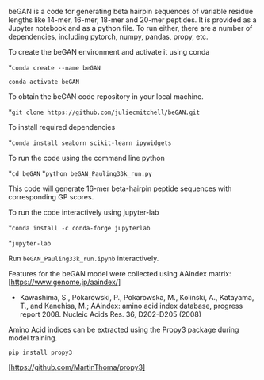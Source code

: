 beGAN is a code for generating beta hairpin sequences of variable residue lengths like 14-mer, 16-mer, 18-mer and 20-mer peptides. 
It is provided as a Jupyter notebook and as a python file. 
To run either, there are a number of dependencies, including pytorch, numpy, pandas, propy, etc.

To create the beGAN environment and activate it using conda

*`conda create --name beGAN`


`conda activate beGAN`

To obtain the beGAN code repository in your local machine.

*`git clone https://github.com/juliecmitchell/beGAN.git`


To install required dependencies

*`conda install seaborn scikit-learn ipywidgets`


To run the code using the command line python

*`cd beGAN`
*`python beGAN_Pauling33k_run.py`

This code will generate 16-mer beta-hairpin peptide sequences with corresponding GP scores.

To run the code interactively using jupyter-lab

*`conda install -c conda-forge jupyterlab`



*`jupyter-lab`

Run `beGAN_Pauling33k_run.ipynb` interactively.

Features for the beGAN model were collected using AAindex matrix:
[https://www.genome.jp/aaindex/]
* Kawashima, S., Pokarowski, P., Pokarowska, M., Kolinski, A., Katayama, T., and Kanehisa, M.; AAindex: amino acid index database, progress report 2008. Nucleic Acids Res. 36, D202-D205 (2008)

Amino Acid indices can be extracted using the Propy3 package during model training.

`pip install propy3`

[https://github.com/MartinThoma/propy3]


